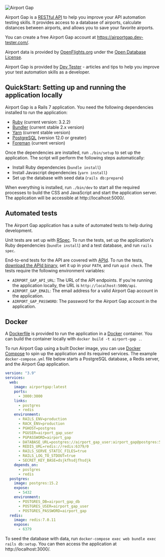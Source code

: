 ![Airport Gap](https://airportgap.dev-tester.com/images/airport_gap_logo.png)

Airport Gap is a [RESTful API](https://www.restapitutorial.com/) to help you improve your API automation testing skills. It provides access to a database of airports, calculate distances between airports, and allows you to save your favorite airports.

You can create a free Airport Gap account at https://airportgap.dev-tester.com/.

Airport data is provided by [OpenFlights.org](https://openflights.org/data.html) under the [Open Database License](http://opendatacommons.org/licenses/odbl/1.0/").

Airport Gap is provided by [Dev Tester](https://dev-tester.com/) - articles and tips to help you improve your test automation skills as a developer.

## QuickStart: Setting up and running the application locally

Airport Gap is a Rails 7 application. You need the following dependencies installed to run the application:

- [Ruby](https://www.ruby-lang.org/) (current version: 3.2.2)
- [Bundler](https://bundler.io/) (current stable 2.x version)
- [Yarn](https://yarnpkg.com/) (current stable version)
- [PostgreSQL](https://www.postgresql.org/) (version 12.0 or greater)
- [Foreman](https://github.com/ddollar/foreman) (current version)

Once the dependencies are installed, run `./bin/setup` to set up the application. The script will perform the following steps automatically:

- Install Ruby dependencies (`bundle install`)
- Install Javascript dependencies (`yarn install`)
- Set up the database with seed data (`rails db:prepare`)

When everything is installed, run `./bin/dev` to start all the required processes to build the CSS and JavaScript and start the application server. The application will be accessible at http://localhost:5000/.

## Automated tests

The Airport Gap application has a suite of automated tests to help during development.

Unit tests are set up with [RSpec](https://rspec.info/). To run the tests, set up the application's Ruby dependencies (`bundle install`) and a test database, and run `rails spec`.

End-to-end tests for the API are covered with [APId](https://github.com/getapid/apid). To run the tests, [download the APId binary](https://github.com/getapid/apid/releases), set it up in your `PATH`, and run `apid check`. The tests require the following environment variables:

- `AIRPORT_GAP_API_URL`: The URL of the API endpoints. If you're running the application locally, the URL is `http://localhost:5000/api`.
- `AIRPORT_GAP_EMAIL`: The email address for a valid Airport Gap account in the application.
- `AIRPORT_GAP_PASSWORD`: The password for the Airport Gap account in the application.

## Docker

A [Dockerfile](/Dockerfile) is provided to run the application in a [Docker](https://www.docker.com/) container. You can build the container locally with `docker build -t airport-gap .`.

To run Airport Gap using a built Docker image, you can use [Docker Compose](https://docs.docker.com/compose/) to spin up the application and its required services. The example `docker-compose.yml` file below starts a PostgreSQL database, a Redis server, and the Airport Gap application.

```yml
version: "3.9"
services:
  web:
    image: airportgap:latest
    ports:
      - 3000:3000
    links:
      - postgres
      - redis
    environment:
      - RAILS_ENV=production
      - RACK_ENV=production
      - PGHOST=postgres
      - PGUSER=airport_gap_user
      - PGPASSWORD=airport_gap
      - DATABASE_URL=postgres://airport_gap_user:airport_gap@postgres:5432/airport_gap_db
      - REDIS_URL=redis://redis:6379/0
      - RAILS_SERVE_STATIC_FILES=true
      - RAILS_LOG_TO_STDOUT=true
      - SECRET_KEY_BASE=dsjkfhsdjfhsdjk
    depends_on:
      - postgres
      - redis
  postgres:
    image: postgres:15.2
    expose:
      - 5432
    environment:
      - POSTGRES_DB=airport_gap_db
      - POSTGRES_USER=airport_gap_user
      - POSTGRES_PASSWORD=airport_gap
  redis:
    image: redis:7.0.11
    expose:
      - 6379
```

To seed the database with data, run `docker-compose exec web bundle exec rails db:setup`. You can then access the application at http://localhost:3000/.
